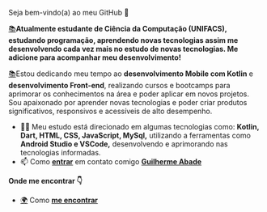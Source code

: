 
Seja bem-vindo(a) ao meu GitHub 👋

 [📚](https://emojipedia.org/books/)**Atualmente estudante de Ciência da Computação (UNIFACS), estudando programação, aprendendo novas tecnologias assim me desenvolvendo cada vez mais no estudo de novas tecnologias. Me adicione para acompanhar meu desenvolvimento!**

 [📚](https://emojipedia.org/books/)Estou dedicando meu tempo ao **desenvolvimento Mobile com Kotlin** e **desenvolvimento Front-end**, realizando cursos e bootcamps para aprimorar os conhecimentos na área e poder aplicar em novos projetos. Sou apaixonado por aprender novas tecnologias e poder criar produtos significativos, responsivos e acessíveis de alto desempenho.

-   👨‍💻  Meu estudo está direcionado em algumas tecnologias como: **Kotlin, Dart, HTML, CSS, JavaScript, MySql,** utilizando a ferramentas como **Android Studio e VSCode,** desenvolvendo e aprimorando nas tecnologias informadas.
-   📫  Como  **[entrar](mailto:abade.guim13@gmail.com)**  em contato comigo  **[Guilherme Abade](mailto:thiagosantosab070@gmail.com)**

**Onde me encontrar  👇**
-  [🌍](https://emojipedia.org/globe-showing-europe-africa/)  Como  **[me encontrar](mailto:https://www.linkedin.com/in/guiabade/)** 

